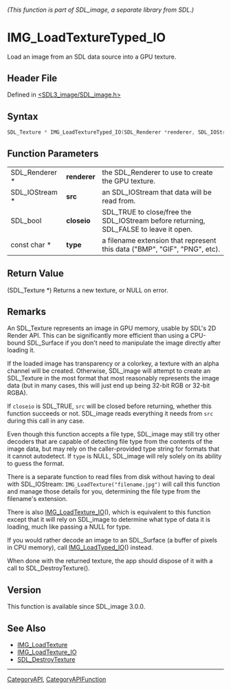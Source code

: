 ###### (This function is part of SDL_image, a separate library from SDL.)
# IMG_LoadTextureTyped_IO

Load an image from an SDL data source into a GPU texture.

## Header File

Defined in [<SDL3_image/SDL_image.h>](https://github.com/libsdl-org/SDL_image/blob/main/include/SDL3_image/SDL_image.h)

## Syntax

```c
SDL_Texture * IMG_LoadTextureTyped_IO(SDL_Renderer *renderer, SDL_IOStream *src, SDL_bool closeio, const char *type);
```

## Function Parameters

|                |              |                                                                                       |
| -------------- | ------------ | ------------------------------------------------------------------------------------- |
| SDL_Renderer * | **renderer** | the SDL_Renderer to use to create the GPU texture.                                    |
| SDL_IOStream * | **src**      | an SDL_IOStream that data will be read from.                                          |
| SDL_bool       | **closeio**  | SDL_TRUE to close/free the SDL_IOStream before returning, SDL_FALSE to leave it open. |
| const char *   | **type**     | a filename extension that represent this data ("BMP", "GIF", "PNG", etc).             |

## Return Value

(SDL_Texture *) Returns a new texture, or NULL on error.

## Remarks

An SDL_Texture represents an image in GPU memory, usable by SDL's 2D Render
API. This can be significantly more efficient than using a CPU-bound
SDL_Surface if you don't need to manipulate the image directly after
loading it.

If the loaded image has transparency or a colorkey, a texture with an alpha
channel will be created. Otherwise, SDL_image will attempt to create an
SDL_Texture in the most format that most reasonably represents the image
data (but in many cases, this will just end up being 32-bit RGB or 32-bit
RGBA).

If `closeio` is SDL_TRUE, `src` will be closed before returning, whether
this function succeeds or not. SDL_image reads everything it needs from
`src` during this call in any case.

Even though this function accepts a file type, SDL_image may still try
other decoders that are capable of detecting file type from the contents of
the image data, but may rely on the caller-provided type string for formats
that it cannot autodetect. If `type` is NULL, SDL_image will rely solely on
its ability to guess the format.

There is a separate function to read files from disk without having to deal
with SDL_IOStream: `IMG_LoadTexture("filename.jpg")` will call this
function and manage those details for you, determining the file type from
the filename's extension.

There is also [IMG_LoadTexture_IO](IMG_LoadTexture_IO)(), which is
equivalent to this function except that it will rely on SDL_image to
determine what type of data it is loading, much like passing a NULL for
type.

If you would rather decode an image to an SDL_Surface (a buffer of pixels
in CPU memory), call [IMG_LoadTyped_IO](IMG_LoadTyped_IO)() instead.

When done with the returned texture, the app should dispose of it with a
call to SDL_DestroyTexture().

## Version

This function is available since SDL_image 3.0.0.

## See Also

- [IMG_LoadTexture](IMG_LoadTexture)
- [IMG_LoadTexture_IO](IMG_LoadTexture_IO)
- [SDL_DestroyTexture](SDL_DestroyTexture)

----
[CategoryAPI](CategoryAPI), [CategoryAPIFunction](CategoryAPIFunction)

